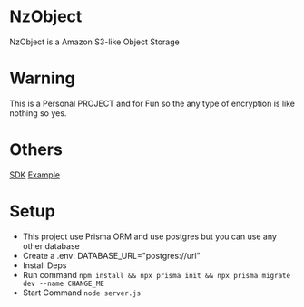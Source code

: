 # NzObject
NzObject is a Amazon S3-like Object Storage 
# Warning
This is a Personal PROJECT and for Fun so the any type of encryption is like nothing so yes.
# Others 
[SDK](https://github.com/doa69/NzObject-SDK)
[Example](https://github.com/doa69/NzObject-SDK/blob/main/example/example.js)
# Setup
- This project use Prisma ORM and use postgres but you can use any other database
- Create a .env: DATABASE_URL="postgres://url"
- Install Deps
- Run command ``` npm install && npx prisma init && npx prisma migrate dev --name CHANGE_ME ```
- Start Command ``` node server.js ```

